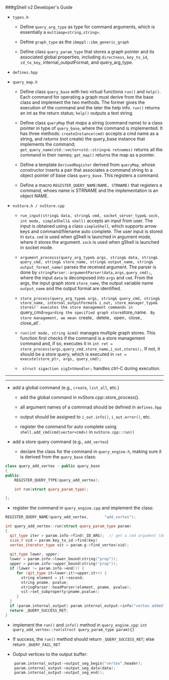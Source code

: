 ###gShell v2 Developer's Guide

- `types.h`

  * Define `query_arg_type` as type for command arguments, which is essentially a `multimap<string,string>`.

  * Define `graph_type` as the `ibmppl::ibm_generic_graph`

  * Define class `query_param_type` that stores a graph pointer and its associated global properties, including `directness`, `key_to_id`, `id_to_key`, internal_outputFormat, and query_arg_type. 

- `defines.hpp`

- `query_map.h`

  * Define class `query_base` with two virtual functions `run()` and `help()`. Each command for operating a graph must derive from the base class and implement the two methods. The former gives the execution of the command and the later the help info. `run()` returns an int as the return status; `help()` outputs a text string.

  * Define class `queryMap` that _maps_ a string (command name) to a class pointer in type of `query_base`, where the command is implemented. It has three methods: `createInstance(cmd)` accepts a cmd name as a string, and _returns_ (not create) the query_base instance that implements the command; `get_query_name(std::vector<std::string>& retnames)` returns all the command in their names; `get_map()` returns the map as a pointer.

  * Define a template `DerivedRegister` derived from `queryMap`, whose constructor inserts a pair that associates a command string to a object pointer of base class `query_base`. This registers a command.

  * Define a macro `REGISTER_QUERY_NAME(NAME, STRNAME)` that registers a command, whoes name is STRNAME and the implementation is an object NAME.

- `nvStore.h / nvStore.cpp`

  * `run_input(string& data, string& cmd, socket_server_type& sock, int mode, simpleShell& shell)` accepts an input from user. The input is obtained using a class `simpleShell`, which supports arrow keys and command/filename auto complete. The user input is stored in `data`. `cmd` is used when gShell is launched in argument mode, where it stores the argument. `sock` is used when gShell is launched in socket mode. 

  * `argument_processs(query_arg_type& args,
                       string& data, string& query_cmd,
                       string& store_name, string& output_name,
                       string& output_format_name)` parses the received argument. The parser is done by `stringParser::argumentParser(data,args,query_cmd);`, where the input `data` is decomposed into `args` and `cmd`. From the args, the input graph store `store_name`, the output variable name `output_name` and the output format are identified. 

  * `store_process(query_arg_type& args, string& query_cmd,
                  string& store_name, internal_outputFormat& i_out,
               store_manager_type& stores)' executes the store management commands in `query_cmd` regarding the specified graph store `store_name`. By store management, we mean `create`, `delete`, `open`, `close`, `close_all`.

  * `run(int mode, string &cmd)` manages multiple graph stores. This function first checks if the command is a store management command and, if so, executes it in `int ret = store_process(args,query_cmd,store_name,i_out,stores);`. If not, it should be a store query, which is executed in `ret = execute(store_ptr, args, query_cmd);` 

  * ` struct sigaction sigIntHandler;` handles ctrl-C during execution.
 
-----------------
-----------------

- add a global command (e.g., `create`, `list_all`, etc.)

  * add the global command in nvStore.cpp::store_process().

  * all argument names of a commnad should be defined in `defines.hpp`

  * output should be assigned to `i_out.info()`, `i_out.error()`, etc.
 
  * register the command for auto complete using `shell.add_cmd(cmd|vector<cmd>)` in `nvStore.cpp::run()` 

- add a store query command (e.g., `add_vertex`)

  * declare the class for the command in `query_engine.h`, making sure it is derived from the `query_base` class:

```cpp
class query_add_vertex : public query_base
{
public:
    REGISTER_QUERY_TYPE(query_add_vertex);

    int run(struct query_param_type);

};
````

  * register the command in `query_engine.cpp` and implement the class: 

```cpp
REGISTER_QUERY_NAME(query_add_vertex,       "add_vertex");

int query_add_vertex::run(struct query_param_type param)
{
  qit_type iter = param.info->find(_ID_ARG);  // get a cmd argument (defined in defines.hpp)	
  size_t vid = param.key_to_id->find(key)
  vertex_iterator_type vit = param.g->find_vertex(vid);
  
  qit_type lower, upper;
  lower = param.info->lower_bound(string("prop"));
  upper = param.info->upper_bound(string("prop"));
  if (lower != param.info->end()) {
     for (qit_type it=lower;it!=upper;it++) {
       string element = it->second;
       string pname, pvalue;
       stringParser::headParser(element, pname, pvalue);
       vit->set_subproperty(pname,pvalue);
     }
  }
  if (param.internal_output) param.internal_output->info("vertex added");
  return _QUERY_SUCCESS_RET;
}
````
  
  * implement the `run()` and `info()` method in `query_engine.cpp`: `int query_add_vertex::run(struct query_param_type param){}`

  * If success, the `run()` method should return `_QUERY_SUCCESS_RET`; else return `_QUERY_FAIL_RET`

  * Output vertices to the output buffer:

```cpp
    param.internal_output->output_seg_begin("vertex",header);
    param.internal_output->output_seg_data(data);
    param.internal_output->output_seg_end();
````

